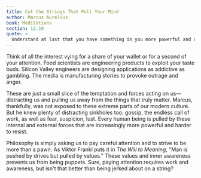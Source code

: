 ```yaml
---
title: Cut the Strings That Pull Your Mind
author: Marcus Aurelius
book: Meditations
section: 12.19
quote: >
  Understand at last that you have something in you more powerful and divine than what causes the bodily passions and pulls you like a mere puppet. What thoughts now occupy my mind? Is it not fear, suspicion, desire, or something like that?
---
```


Think of all the interest vying for a share of your wallet or for a second of your attention. Food scientists are engineering products to exploit your taste buds. Silicon Valley engineers are designing applications as addictive as gambling. The media is manufacturing stories to provoke outrage and anger.

These are just a small slice of the temptation and forces acting on us—distracting us and pulling us away from the things that truly matter. Marcus, thankfully, was not exposed to these extreme parts of our modern culture. But he knew plenty of distracting sinkholes too: gossip, the endless call of work, as well as fear, suspicion, lust. Every human being is pulled by these internal and external forces that are increasingly more powerful and harder to resist.

Philosophy is simply asking us to pay careful attention and to strive to be more than a pawn. As Viktor Frankl puts it in _The Will to Meaning_, "Man is pushed by drives but pulled by values." These values and inner awareness prevents us from being puppets. Sure, paying attention requires work and awareness, but isn't that better than being jerked about on a string?
